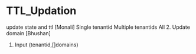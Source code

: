 # TTL_Updation
update state and ttl [Monali]
Single tenantid
Multiple tenantids
All
2. Update domain [Bhushan]
1. Input (tenantid,[]domains)



